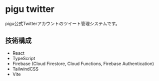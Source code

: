 # pigu twitter
pigu公式Twitterアカウントのツイート管理システムです。

## 技術構成

- React
- TypeScript
- Firebase (Cloud Firestore, Cloud Functions, Firebase Authentication)
- TailwindCSS
- Vite
